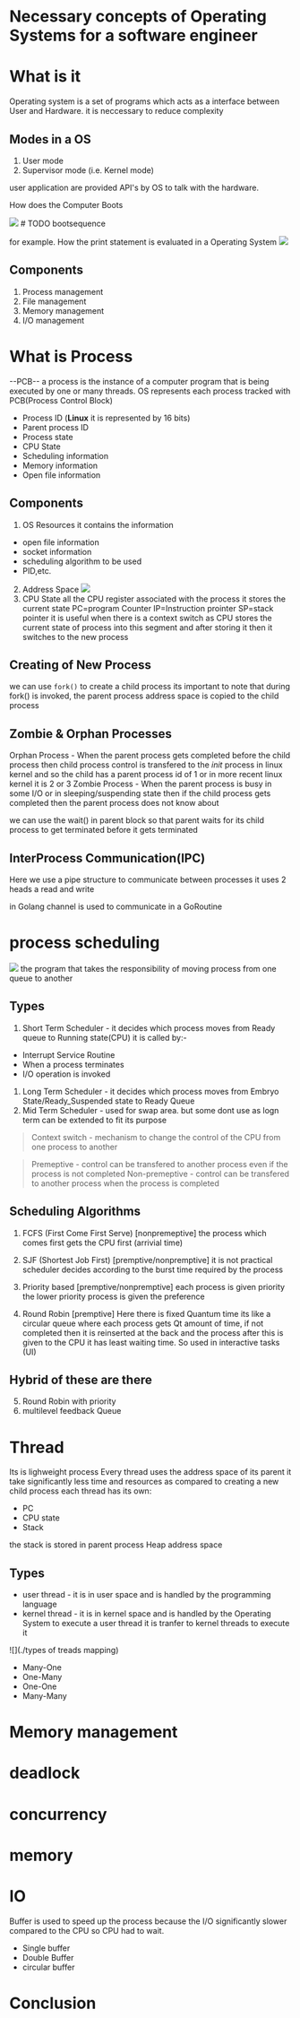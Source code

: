 # Necessary concepts of Operating Systems for a software engineer

# What is it
Operating system is a set of programs which acts as a interface between User and Hardware. it is neccessary to reduce complexity

## Modes in a OS
1. User mode
2. Supervisor mode (i.e. Kernel mode)

user application are provided API's by OS to talk with the hardware.

How does the Computer Boots

![](./boot.png) # TODO bootsequence

for example.
How the print statement is evaluated in a Operating System
![](./01.png)

## Components
1. Process management
1. File management
1. Memory management
1. I/O management


# What is Process 
--PCB--
a process is the instance of a computer program that is being executed by one or many threads.
OS represents each process tracked with PCB(Process Control Block)
* Process ID (**Linux** it is represented by 16 bits)
* Parent process ID
* Process state
* CPU State
* Scheduling information
* Memory information
* Open file information

## Components

1. OS Resources
it contains the information
* open file information
* socket information
* scheduling algorithm to be used
* PID,etc.

2. Address Space
![](./addrSpace.png)
3. CPU State
all the CPU register associated with the process
it stores the current state
PC=program Counter
IP=Instruction prointer
SP=stack pointer
it is useful when there is a context switch as CPU stores the current state of process into this segment
and after storing it then it switches to the new process

## Creating of New Process
we can use `fork()` to create a child process
its important to note that during fork() is invoked, the parent process address space is copied to the child process

## Zombie & Orphan Processes
Orphan Process - When the parent process gets completed before the child process then child process control is transfered to the *init* process in linux kernel and so the child has a parent process id of 1 or in more recent linux kernel it is 2 or 3
Zombie Process - When the parent process is busy in some I/O or in sleeping/suspending state then if the child process gets completed then the parent process does not know about

we can use the wait() in parent block so that parent waits for its child process to get terminated before it gets terminated

## InterProcess Communication(IPC)
Here we use a pipe structure to communicate between processes
it uses 2 heads a read and write

in Golang channel is used to communicate in a GoRoutine

# process scheduling

![](./process-diagram.png)
the program that takes the responsibility of moving process from one queue to another
## Types
1. Short Term Scheduler - it decides which process moves from Ready queue to Running state(CPU)
it is called by:-
  * Interrupt Service Routine
  * When a process terminates
  * I/O operation is invoked

1. Long Term Scheduler -  it decides which process moves from Embryo State/Ready_Suspended state to Ready Queue
1. Mid Term Scheduler - used for swap area. but some dont use as logn term can be extended to fit its purpose 

> Context switch - mechanism to change the control of the CPU from one process to another

> Premeptive - control can be transfered to another process even if the process is not completed 
> Non-premeptive - control can be transfered to another process when the process is completed

## Scheduling Algorithms
1. FCFS (First Come First Serve) [nonpremeptive]
the process which comes first gets the CPU first (arrivial time)

2. SJF (Shortest Job First) [premptive/nonpremptive]
it is not practical
scheduler decides according to the burst time required by the process

3. Priority based [premptive/nonpremptive]
each process is given priority
the lower priority process is given the preference

4. Round Robin [premptive]
Here there is fixed Quantum time
its like a circular queue where each process gets Qt amount of time, if not completed then it is reinserted at the back
and the process after this is given to the CPU
it has least waiting time. So used in interactive tasks (UI)

## Hybrid of these are there
5. Round Robin with priority
6. multilevel feedback Queue

# Thread
Its is lighweight process
Every thread uses the address space of its parent
it take significantly less time and resources as compared to creating a new child process
each thread has its own:
* PC
* CPU state
* Stack

the stack is stored in parent process Heap address space
## Types
* user thread - it is in user space and is handled by the programming language
* kernel thread - it is in kernel space and is handled by the Operating System
to execute a user thread it is tranfer to kernel threads to execute it

![](./types of treads mapping)
* Many-One
* One-Many
* One-One
* Many-Many

# Memory management

# deadlock

# concurrency

# memory

# IO
Buffer is used to speed up the process because the I/O significantly slower compared to the CPU so CPU had to wait.
* Single buffer
* Double Buffer
* circular buffer

# Conclusion